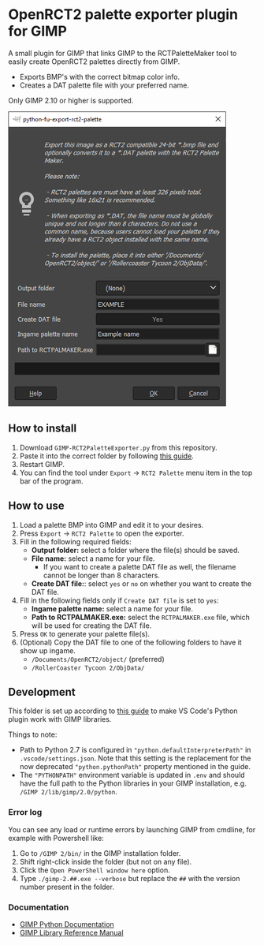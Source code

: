 # OpenRCT2 palette exporter plugin for GIMP

A small plugin for GIMP that links GIMP to the RCTPaletteMaker tool to easily create OpenRCT2 palettes directly from GIMP.

- Exports BMP's with the correct bitmap color info.
- Creates a DAT palette file with your preferred name.

Only GIMP 2.10 or higher is supported.

![(Image of the export plugin in GIMP)](https://github.com/Basssiiie/GIMP-RCT2PaletteExporter/raw/main/images/plugin.png)

## How to install

1. Download `GIMP-RCT2PaletteExporter.py` from this repository.
2. Paste it into the correct folder by following [this guide](https://thegimptutorials.com/how-to-install-gimp-plugins/).
3. Restart GIMP.
4. You can find the tool under `Export` -> `RCT2 Palette` menu item in the top bar of the program.

## How to use

1. Load a palette BMP into GIMP and edit it to your desires.
1. Press `Export` -> `RCT2 Palette` to open the exporter.
1. Fill in the following required fields:
   - **Output folder:** select a folder where the file(s) should be saved.
   - **File name:** select a name for your file.
     - If you want to create a palette DAT file as well, the filename cannot be longer than 8 characters.
   - **Create DAT file:**: select `yes` or `no` on whether you want to create the DAT file.
1. Fill in the following fields only if `Create DAT file` is set to `yes`:
   - **Ingame palette name:** select a name for your file.
   - **Path to RCTPALMAKER.exe:** select the `RCTPALMAKER.exe` file, which will be used for creating the DAT file.
1. Press `OK` to generate your palette file(s).
1. (Optional) Copy the DAT file to one of the following folders to have it show up ingame.
	- `/Documents/OpenRCT2/object/` (preferred)
	- `/RollerCoaster Tycoon 2/ObjData/`

## Development

This folder is set up according to [this guide](http://gimpchat.com/viewtopic.php?f=9&t=18606) to make VS Code's Python plugin work with GIMP libraries.

Things to note:
- Path to Python 2.7 is configured in `"python.defaultInterpreterPath"` in `.vscode/settings.json`. Note that this setting is the replacement for the now deprecated `"python.pythonPath"` property mentioned in the guide.
- The `"PYTHONPATH"` environment variable is updated in `.env` and should have the full path to the Python libraries in your GIMP installation, e.g. `/GIMP 2/lib/gimp/2.0/python`.

### Error log

You can see any load or runtime errors by launching GIMP from cmdline, for example with Powershell like:
1. Go to `/GIMP 2/bin/` in the GIMP installation folder.
1. Shift right-click inside the folder (but not on any file).
1. Click the `Open PowerShell window here` option.
1. Type `./gimp-2.##.exe --verbose` but replace the `##` with the version number present in the folder.

### Documentation

- [GIMP Python Documentation](https://www.gimp.org/docs/python/index.html)
- [GIMP Library Reference Manual](https://www.manpagez.com/html/libgimp/libgimp-2.10.16/)
